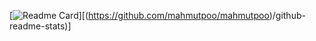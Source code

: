 [![Readme Card](https://github-readme-stats.vercel.app/api/pin/?mahmutpoo=anuraghazra&repo=github-readme-stats)][(https://github.com/mahmutpoo/mahmutpoo)/github-readme-stats)]
